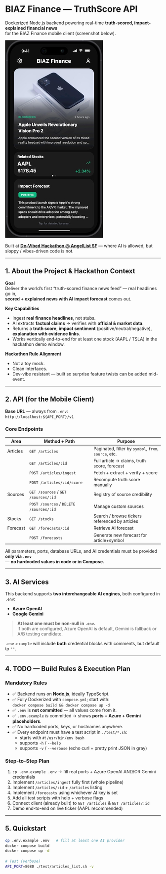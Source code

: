 # BIAZ Finance — TruthScore API

Dockerized Node.js backend powering real-time **truth-scored, impact-explained financial news**  
for the BIAZ Finance mobile client (screenshot below).

![BIAZ Finance mobile client](https://github.com/Hack-a-tons/BIAZ-Finance/blob/main/images/screenshot.jpg?raw=true)

Built at [**De-Vibed Hackathon @ AngelList SF**](https://luma.com/dj3k3tri) — where AI is allowed, but sloppy / vibes-driven code is not.

---

## 1. About the Project & Hackathon Context

**Goal**  
Deliver the world’s first “truth-scored finance news feed” — real headlines go in,  
**scored + explained news with AI impact forecast** comes out.

**Key Capabilities**  
- Ingest **real finance headlines**, not stubs.  
- AI extracts **factual claims** → verifies with **official & market data**.  
- Returns a **truth score**, **impact sentiment** (positive/neutral/negative), **explanation with evidence links**.  
- Works vertically end-to-end for at least one stock (AAPL / TSLA) in the hackathon demo window.

**Hackathon Rule Alignment**  
- Not a toy mock.  
- Clean interfaces.  
- Dev-vibe resistant — built so surprise feature twists can be added mid-event.

---

## 2. API (for the Mobile Client)

**Base URL** — always from `.env`:  
`http://localhost:${API_PORT}/v1`

### Core Endpoints

| Area | Method + Path | Purpose |
|------|----------------|---------|
| Articles | `GET /articles` | Paginated, filter by `symbol`, `from`, `source`, etc. |
|          | `GET /articles/:id` | Full article → claims, truth score, forecast |
|          | `POST /articles/ingest` | Fetch + extract + verify + score |
|          | `POST /articles/:id/score` | Recompute truth score manually |
| Sources  | `GET /sources` / `GET /sources/:id` | Registry of source credibility |
|          | `POST /sources` / `DELETE /sources/:id` | Manage custom sources |
| Stocks   | `GET /stocks` | Search / browse tickers referenced by articles |
| Forecast | `GET /forecasts/:id` | Retrieve AI forecast |
|          | `POST /forecasts` | Generate new forecast for article+symbol |

All parameters, ports, database URLs, and AI credentials must be provided **only via `.env`**  
— **no hardcoded values in code or in Compose.**

---

## 3. AI Services

This backend supports **two interchangeable AI engines**, both configured in `.env`:

- **Azure OpenAI**
- **Google Gemini**

> **At least one must be non-null in `.env`.**  
> If both are configured, Azure OpenAI is default, Gemini is fallback or A/B testing candidate.

`.env.example` will include **both** credential blocks with comments, but default to `""`.

---

## 4. TODO — Build Rules & Execution Plan

### Mandatory Rules

- ✅ Backend runs on **Node.js**, ideally TypeScript.
- ✅ Fully Dockerized with `compose.yml`; start with:  
  `docker compose build && docker compose up -d`
- ✅ `.env` is **not committed** — all values come from it.  
- ✅ `.env.example` *is* committed → shows **ports + Azure + Gemini placeholders**.
- ✅ No hardcoded ports, keys, or hostnames anywhere.
- ✅ Every endpoint must have a test script in `./test/*.sh`:
  - starts with `#!/usr/bin/env bash`
  - supports `-h` / `--help`
  - supports `-v` / `--verbose` (echo curl + pretty print JSON in gray)

### Step-to-Step Plan

1. `cp .env.example .env` → fill real ports + Azure OpenAI AND/OR Gemini credentials  
2. Implement `/articles/ingest` fully first (whole pipeline)  
3. Implement `/articles/:id` + `/articles` listing  
4. Implement `/forecasts` using whichever AI key is set  
5. Add all test scripts with help + verbose flags  
6. Connect client (already built) to `GET /articles` & `GET /articles/:id`  
7. Demo end-to-end on live ticker (AAPL recommended)

---

## 5. Quickstart

```bash
cp .env.example .env   # fill at least one AI provider
docker compose build
docker compose up -d

# Test (verbose)
API_PORT=8080 ./test/articles_list.sh -v
```
